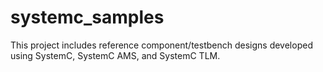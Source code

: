 # systemc_samples
This project includes reference component/testbench designs developed using SystemC, SystemC AMS, and SystemC TLM.
